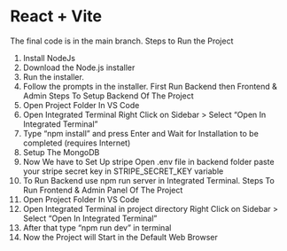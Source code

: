 # React + Vite

The final code is in the main branch.
Steps to Run the Project
1. Install NodeJs 
2. Download the Node.js installer
3. Run the installer.
4. Follow the prompts in the installer.
 First Run Backend then Frontend & Admin
Steps To Setup Backend Of The Project
1. Open Project Folder In VS Code
2. Open Integrated Terminal
  Right Click on Sidebar > Select “Open In Integrated Terminal”
3. Type “npm install” and press Enter and Wait for Installation to be completed (requires Internet)
4. Setup The MongoDB
5. Now We have to Set Up stripe
  Open .env file in backend folder paste your stripe secret key in STRIPE_SECRET_KEY variable
6. To Run Backend use npm run server in Integrated Terminal.
 Steps To Run Frontend & Admin Panel Of The Project
1. Open Project Folder In VS Code
2. Open Integrated Terminal in project directory
   Right Click on Sidebar > Select “Open In Integrated Terminal”
5. After that type “npm run dev” in terminal
6. Now the Project will Start in the Default Web Browser
